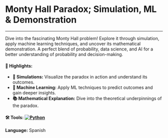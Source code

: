 # Monty Hall Paradox; Simulation, ML & Demonstration
---

Dive into the fascinating Monty Hall problem! Explore it through simulation, apply machine learning techniques, and uncover its mathematical demonstration. A perfect blend of probability, data science, and AI for a better understanding of probability and decision-making.

#### 🚩 Highlights:

- **🎲 Simulations:** Visualize the paradox in action and understand its outcomes.
- **🤖 Machine Learning:** Apply ML techniques to predict outcomes and gain deeper insights.
- **📚 Mathematical Explanation:** Dive into the theoretical underpinnings of the paradox.

#### 🛠️ Tools:  [![Python](https://img.shields.io/badge/Python-3776AB?logo=python&logoColor=fff)](#)

**Language:** Spanish

